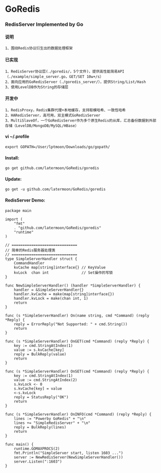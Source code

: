 GoRedis
=======

### RedisServer Implemented by Go
#### 说明
	1、围绕Redis协议衍生出的数据处理框架

#### 已实现
	1、RedisServer协议层(./goredis/，5个文件)，提供高性能简易API（./example/simple_server.go，GET/SET 10w+/s）
	2、面向应用的GoRedisServer（./goredis_server/），提供String/List/Hash
	3、使用LevelDB作为String的存储层

#### 开发中
	1、RedisProxy，Redis集群代理+本地缓存，支持取模哈希、一致性哈希
	2、HARedisServer，高可用，双主模式GoRedisServer
	3、MultiSlaveOf，一个GoRedisServer作为多个原生Redis的从库，汇总备份数据到外部存储（LevelDB/MongoDB/MySQL/HBase）

#### vi ~/.profile 

	export GOPATH=/User/lptmoon/Downloads/go/gopath/

#### Install:

	go get github.com/latermoon/GoRedis/goredis

#### Update:

	go get -u github.com/latermoon/GoRedis/goredis

#### RedisServer Demo:

	package main

	import (
		"fmt"
		. "github.com/latermoon/GoRedis/goredis"
		"runtime"
	)

	// ==============================
	// 简单的Redis服务器处理类
	// ==============================
	type SimpleServerHandler struct {
		CommandHandler
		kvCache map[string]interface{} // KeyValue
		kvLock  chan int               // Set操作的写锁
	}

	func NewSimpleServerHandler() (handler *SimpleServerHandler) {
		handler = &SimpleServerHandler{}
		handler.kvCache = make(map[string]interface{})
		handler.kvLock = make(chan int, 1)
		return
	}

	func (s *SimpleServerHandler) On(name string, cmd *Command) (reply *Reply) {
		reply = ErrorReply("Not Supported: " + cmd.String())
		return
	}

	func (s *SimpleServerHandler) OnGET(cmd *Command) (reply *Reply) {
		key := cmd.StringAtIndex(1)
		value := s.kvCache[key]
		reply = BulkReply(value)
		return
	}

	func (s *SimpleServerHandler) OnSET(cmd *Command) (reply *Reply) {
		key := cmd.StringAtIndex(1)
		value := cmd.StringAtIndex(2)
		s.kvLock <- 0
		s.kvCache[key] = value
		<-s.kvLock
		reply = StatusReply("OK")
		return
	}

	func (s *SimpleServerHandler) OnINFO(cmd *Command) (reply *Reply) {
		lines := "Powerby GoRedis" + "\n"
		lines += "SimpleRedisServer" + "\n"
		reply = BulkReply(lines)
		return
	}

	func main() {
		runtime.GOMAXPROCS(2)
		fmt.Println("SimpleServer start, listen 1603 ...")
		server := NewRedisServer(NewSimpleServerHandler())
		server.Listen(":1603")
	}


